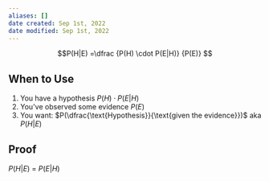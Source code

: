```yaml
---
aliases: []
date created: Sep 1st, 2022
date modified: Sep 1st, 2022
---
```

$$P(H|E) =\dfrac {P(H) \cdot P(E|H)} {P(E)} $$

## When to Use
1. You have a hypothesis ${P(H) \cdot P(E|H)}$
2. You've observed some evidence ${P(E)}$
3. You want: $P(\dfrac{\text{Hypothesis}}{\text{given the evidence}})$ aka $P(H|E)$

## Proof
$P(H|E)$ = $P(E|H)$
